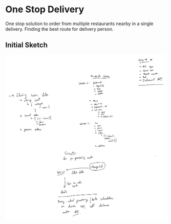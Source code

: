 # One Stop Delivery

One stop solution to order from multiple restaurants nearby in a single delivery. Finding the best route for delivery person.

## Initial Sketch
![Whiteboard diagram](https://github.com/sainisahil1/one-stop-delivery/blob/main/Delivery_project-1.png)
